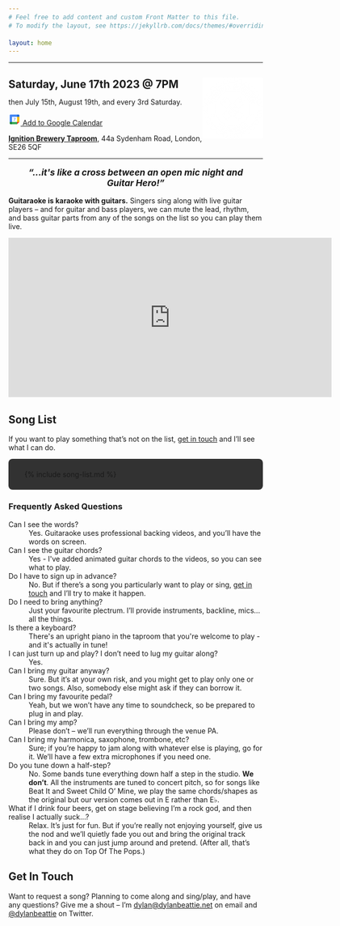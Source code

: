 ```yaml
---
# Feel free to add content and custom Front Matter to this file.
# To modify the layout, see https://jekyllrb.com/docs/themes/#overriding-theme-defaults

layout: home
---
```

<hr />
<section style="text-align: left;">
<a href="https://ignition.beer/">
<img src="ignition-logo-white-on-trans.webp" style="float: right; width: 120px; height: 120px;" />
</a>
    <h2 style="margin-bottom: 2px;">Saturday, June 17th 2023 @ 7PM</h2>
    <p>then July 15th, August 19th, and every 3rd Saturday.</p>
    <p><a class="google-calendar-link" href="https://calendar.google.com/calendar/u/0/r/eventedit?text=Guitaraoke&dates=20230617T190000+01:00/20230617T220000+01:00&details=https://guitaraoke.live&location=Ignition Brewery,+44A Sydenham Rd,+London+SE26+5QX,+UK&recur=FREQ=MONTHLY;UNTIL=20230901T000000Z;BYDAY=3SA">
        <img src="/assets/img/google_calendar_7_2x.png" style="width: 24px; height: 24px;" /> Add to Google Calendar</a>
    </p>
    <p><a style="font-weight: bold;" href="https://ignition.beer/">Ignition Brewery Taproom</a>, 44a Sydenham Road, London, SE26 5QF</p>
</section>
<hr />
<div style="font-weight: bold; font-style: italic; text-align: center; font-size: 125%; margin: 16px;">
“...it's like a cross between an open mic night and Guitar Hero!”
</div>
<p><strong>Guitaraoke is karaoke with guitars.</strong> Singers sing along with live guitar players – and for guitar and bass players, we can mute the lead, rhythm, and bass guitar parts from any of the songs on the list so you can play them live.</p>
<section class="youtube-wrapper">
    <iframe width="640" height="315" src="https://www.youtube.com/embed/r_e4PJLCEdg" title="YouTube video player" frameborder="0" allow="accelerometer; autoplay; clipboard-write; encrypted-media; gyroscope; picture-in-picture" allowfullscreen></iframe>
</section>

## Song List

If you want to play something that’s not on the list, [get in touch](#get-in-touch) and I’ll see what I can do.

<div style="background: rgba(0,0,0,0.8); padding: 8px; border-radius: 8px;">
<ul>
{% include song-list.md %}
</ul>
</div>

### Frequently Asked Questions

<dl>
    <dt>Can I see the words?</dt>
    <dd>Yes. Guitaraoke uses professional backing videos, and you’ll have the words on screen.</dd>
    <dt>Can I see the guitar chords?</dt>
    <dd>Yes - I've added animated guitar chords to the videos, so you can see what to play.</dd>
    <dt>Do I have to sign up in advance?</dt>
    <dd>No. But if there’s a song you particularly want to play or sing, <a href="#get-in-touch">get in touch</a> and I’ll try to make it happen.</dd>
    <dt>Do I need to bring anything?</dt>
    <dd>Just your favourite plectrum. I’ll provide instruments, backline, mics... all the things.</dd>
    <dt>Is there a keyboard?</dt>
    <dd>There's an upright piano in the taproom that you're welcome to play - and it's actually in tune!</dd>
    <dt>I can just turn up and play? I don’t need to lug my guitar along?</dt>
    <dd>Yes.</dd>
    <dt>Can I bring my guitar anyway?</dt>
    <dd>Sure. But it’s at your own risk, and you might get to play only one or two songs. Also, somebody else might ask if they can borrow it.</dd>
    <dt>Can I bring my favourite pedal?</dt>
    <dd>Yeah, but we won’t have any time to soundcheck, so be prepared to plug in and play.</dd>
    <dt>Can I bring my amp?</dt>
    <dd>Please don’t – we’ll run everything through the venue PA.</dd>
    <dt>Can I bring my harmonica, saxophone, trombone, etc?</dt>
    <dd>Sure; if you’re happy to jam along with whatever else is playing, go for it. We’ll have a few extra microphones if you need one.</dd>
    <dt>Do you tune down a half-step?</dt>
    <dd>No. Some bands tune everything down half a step in the studio. <strong>We don’t</strong>. All the instruments are tuned to concert pitch, so for songs like Beat It and Sweet Child O’ Mine, we play the same chords/shapes as the original but our version comes out in E rather than E♭.</dd>
    <dt>What if I drink four beers, get on stage believing I’m a rock god, and then realise I actually suck...?</dt>
    <dd>Relax. It’s just for fun. But if you’re really not enjoying yourself, give us the nod and we’ll quietly fade you out and bring the original track back in and you can just jump around and pretend. (After all, that’s what they do on Top Of The Pops.)</dd>
</dl>

## Get In Touch

Want to request a song? Planning to come along and sing/play, and have any questions? Give me a shout – I’m [dylan@dylanbeattie.net](mailto:dylan@dylanbeattie.net) on email and [@dylanbeattie](https://twitter.com/dylanbeattie) on Twitter.
